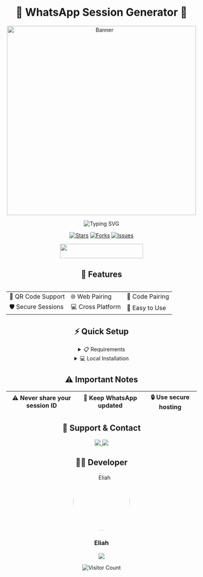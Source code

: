 <div align="center">

# 🌟 WhatsApp Session Generator 🌟

<div align="center">
   <img src="https://github.com/Eliahhango.png" width="500" alt="Banner"/>
   <br>
   <p align="center">
     <img src="https://readme-typing-svg.herokuapp.com?font=Fira+Code&duration=3000&pause=1000&color=00FF00&center=true&vCenter=true&width=435&lines=Generate+WhatsApp+Sessions;Simple+and+Secure;Quick+and+Easy;24/7+Support" alt="Typing SVG" />
   </p>
</div>

<div align="center">
  
[![Stars](https://img.shields.io/github/stars/Eliahhango/SESSION-GENERATOR-BY-ELIAH?style=for-the-badge&color=yellow)](https://github.com/Eliahhango/SESSION-GENERATOR-BY-ELIAH/stargazers)
[![Forks](https://img.shields.io/github/forks/Eliahhango/SESSION-GENERATOR-BY-ELIAH?style=for-the-badge&color=green)](https://github.com/Eliahhango/SESSION-GENERATOR-BY-ELIAH/fork)
[![Issues](https://img.shields.io/github/issues/Eliahhango/SESSION-GENERATOR-BY-ELIAH?style=for-the-badge&color=red)](https://github.com/Eliahhango/SESSION-GENERATOR-BY-ELIAH/issues)

</div>

<div align="center">
   <a href="https://dashboard.heroku.com/new?template=https://github.com/Eliahhango/SESSION-GENERATOR-BY-ELIAH">
      <img src="https://img.shields.io/badge/Deploy%20To%20Heroku-purple?style=for-the-badge&logo=heroku" width="220" height="38.45">
   </a>
</div>

<h2 align="center">🌈 Features</h2>

<div align="center">
  <img src="https://i.imgur.com/jx17oHT.gif" width="0" height="0">
  <table>
    <tr>
      <td>🔐 QR Code Support</td>
      <td>🌐 Web Pairing</td>
      <td>🔑 Code Pairing</td>
    </tr>
    <tr>
      <td>🛡️ Secure Sessions</td>
      <td>💻 Cross Platform</td>
      <td>🎯 Easy to Use</td>
    </tr>
  </table>
</div>

<h2 align="center">⚡ Quick Setup</h2>

<details>
<summary>📋 Requirements</summary>
<br>

- Node.js v14+
- WhatsApp Account
- Internet Connection
</details>

<details>
<summary>💻 Local Installation</summary>
<br>

```bash
git clone https://github.com/YOUR-USERNAME/SESSION-GENERATOR-BY-ELIAH.git
cd SESSION-GENERATOR-BY-ELIAH
npm install
npm start
```
</details>

<h2 align="center">⚠️ Important Notes</h2>

<div align="center">
  
| ⚠️ Never share your session ID | 🔄 Keep WhatsApp updated | 🔒 Use secure hosting |
|-------------------------------|-------------------------|---------------------|

</div>

<h2 align="center">👥 Support & Contact</h2>

<div align="center">
   <a href="https://wa.me/255688164510">
      <img src="https://img.shields.io/badge/WhatsApp-25D366?style=for-the-badge&logo=whatsapp&logoColor=white">
   </a>
   <a href="https://github.com/Eliahhango">
      <img src="https://img.shields.io/badge/GitHub-100000?style=for-the-badge&logo=github&logoColor=white">
   </a>
</div>

<h2 align="center">👨‍💻 Developer</h2>

<div align="center">
   <img src="https://github.com/Eliahhango.png" width="150" height="150" style="border-radius: 50%;" alt="Eliah">
   <h3>Eliah</h3>
</div>

<div align="center">
   <img src="https://capsule-render.vercel.app/api?type=waving&color=gradient&height=60&section=footer"/>
</div>

<p align="center">
  <img src="https://profile-counter.glitch.me/{ItxxEliah}/count.svg" alt="Visitor Count" />
</p>
